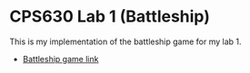 # CPS630 Lab 1 (Battleship)

This is my implementation of the battleship game for my lab 1.

- [Battleship game link](https://battleship-bay-alpha.vercel.app/)
